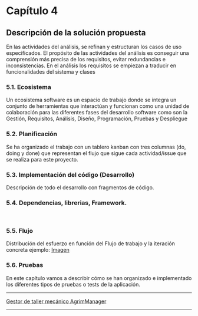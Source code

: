 # Capítulo 4

## Descripción de la solución propuesta
En las actividades del análisis, se refinan y estructuran los casos de uso especificados. El propósito de las actividades del análisis es conseguir una comprensión más precisa de los requisitos, evitar redundancias e inconsistencias. En el análisis los requisitos se empiezan a traducir en funcionalidades del sistema y clases

### 5.1. Ecosistema
Un ecosistema software es un espacio de trabajo donde se integra un conjunto de herramientas que interactúan y funcionan como una unidad de colaboración para las diferentes fases del desarrollo software como son la Gestión, Requisitos, Análisis, Diseño, Programación, Pruebas y Despliegue

### 5.2. Planificación
Se ha organizado el trabajo con un tablero kanban con tres columnas (do, doing y done) que representan el flujo que sigue cada actividad/issue que se realiza para este proyecto.

### 5.3. Implementación del código (Desarrollo)
Descripción de todo el desarrollo con fragmentos de código.

### 5.4. Dependencias, librerias, Framework.
</br>

### 5.5. Flujo
Distribución del esfuerzo en función del Flujo de trabajo y la iteración concreta
ejemplo: [Imagen](https://www.notion.so/image/https%3A%2F%2Fs3-us-west-2.amazonaws.com%2Fsecure.notion-static.com%2Fefa21697-8f98-48e9-bb03-81646b59103f%2FUntitled.png?id=142ab426-3280-4bd2-8c95-23440bf2871d&table=block&spaceId=cdeb8df6-b4c8-469b-bee6-7b6f3da84ef8&width=1610&userId=68984eb9-9340-4cae-9909-01bb0d444a45&cache=v2) 

### 5.6. Pruebas
En este capítulo vamos a describir cómo se han organizado e implementado los diferentes tipos de pruebas o tests de la aplicación.

***
[Gestor de taller mecánico AgrimManager](https://www.notion.so/Gestor-de-taller-mec-nico-AgrimManager-a8d44826c2494e15bcb235fc1019938d?pvs=4#80ac52de0cf04f1980929ea660a4ff47)
***
